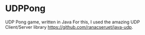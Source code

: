 # UDPPong
UDP Pong game, written in Java
For this, I used the amazing UDP Client/Server library https://github.com/ranacseruet/java-udp.
